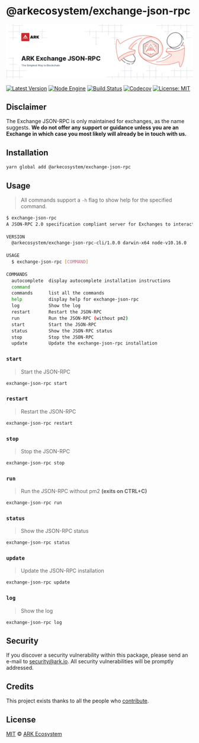 # @arkecosystem/exchange-json-rpc

<p align="center">
    <img src="https://raw.githubusercontent.com/ARKEcosystem/exchange-json-rpc/master/banner.png" />
</p>

[![Latest Version](https://badgen.now.sh/npm/v/@arkecosystem/exchange-json-rpc)](https://www.npmjs.com/package/@arkecosystem/exchange-json-rpc)
[![Node Engine](https://badgen.now.sh/npm/node/@arkecosystem/exchange-json-rpc)](https://www.npmjs.com/package/@arkecosystem/exchange-json-rpc)
[![Build Status](https://badgen.now.sh/circleci/github/ArkEcosystem/exchange-json-rpc)](https://circleci.com/gh/ArkEcosystem/exchange-json-rpc)
[![Codecov](https://badgen.now.sh/codecov/c/github/ArkEcosystem/exchange-json-rpc)](https://codecov.io/gh/ArkEcosystem/exchange-json-rpc)
[![License: MIT](https://badgen.now.sh/badge/license/MIT/green)](https://opensource.org/licenses/MIT)

## Disclaimer

The Exchange JSON-RPC is only maintained for exchanges, as the name suggests. **We do not offer any support or guidance unless you are an Exchange in which case you most likely will already be in touch with us.**

## Installation

```bash
yarn global add @arkecosystem/exchange-json-rpc
```

## Usage

> All commands support a `-h` flag to show help for the specified command.

```sh
$ exchange-json-rpc
A JSON-RPC 2.0 specification compliant server for Exchanges to interact with the ARK Blockchain.

VERSION
  @arkecosystem/exchange-json-rpc-cli/1.0.0 darwin-x64 node-v10.16.0

USAGE
  $ exchange-json-rpc [COMMAND]

COMMANDS
  autocomplete  display autocomplete installation instructions
  command
  commands      list all the commands
  help          display help for exchange-json-rpc
  log           Show the log
  restart       Restart the JSON-RPC
  run           Run the JSON-RPC (without pm2)
  start         Start the JSON-RPC
  status        Show the JSON-RPC status
  stop          Stop the JSON-RPC
  update        Update the exchange-json-rpc installation
```

### `start`

> Start the JSON-RPC

```sh
exchange-json-rpc start
```

### `restart`

> Restart the JSON-RPC

```sh
exchange-json-rpc restart
```

### `stop`

> Stop the JSON-RPC

```sh
exchange-json-rpc stop
```

### `run`

> Run the JSON-RPC without pm2 **(exits on CTRL+C)**

```sh
exchange-json-rpc run
```

### `status`

> Show the JSON-RPC status

```sh
exchange-json-rpc status
```

### `update`

> Update the JSON-RPC installation

```sh
exchange-json-rpc update
```

### `log`

> Show the log

```sh
exchange-json-rpc log
```

## Security

If you discover a security vulnerability within this package, please send an e-mail to security@ark.io. All security vulnerabilities will be promptly addressed.

## Credits

This project exists thanks to all the people who [contribute](../../../../contributors).

## License

[MIT](LICENSE) © [ARK Ecosystem](https://ark.io)
